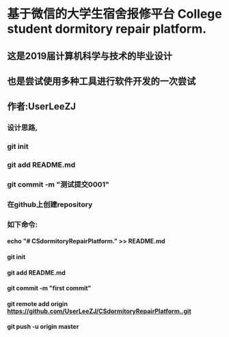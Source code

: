 # 基于微信的大学生宿舍报修平台 College student dormitory repair platform.
## 这是2019届计算机科学与技术的毕业设计
## 也是尝试使用多种工具进行软件开发的一次尝试

## 作者:UserLeeZJ
### 设计思路,

### git init
### git add README.md

### git commit -m "测试提交0001" 
### 在github上创建repository 
### 如下命令:
#### echo "# CSdormitoryRepairPlatform." >> README.md
#### git init
#### git add README.md
#### git commit -m "first commit"
#### git remote add origin https://github.com/UserLeeZJ/CSdormitoryRepairPlatform..git
#### git push -u origin master